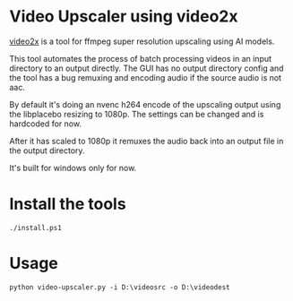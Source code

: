 # Video Upscaler using video2x

[video2x](https://github.com/k4yt3x/video2x) is a tool for ffmpeg super resolution upscaling using AI models. 

This tool automates the process of batch processing videos in an input directory to an output directly. The GUI has no output directory config and the tool has a bug remuxing and encoding audio if the source audio is not aac. 

By default it's doing an nvenc h264 encode of the upscaling output using the libplacebo resizing to 1080p. The settings can be changed and is hardcoded for now.

After it has scaled to 1080p it remuxes the audio back into an output file in the output directory.

It's built for windows only for now. 

# Install the tools

```
./install.ps1
```
# Usage

```
python video-upscaler.py -i D:\videosrc -o D:\videodest
```
